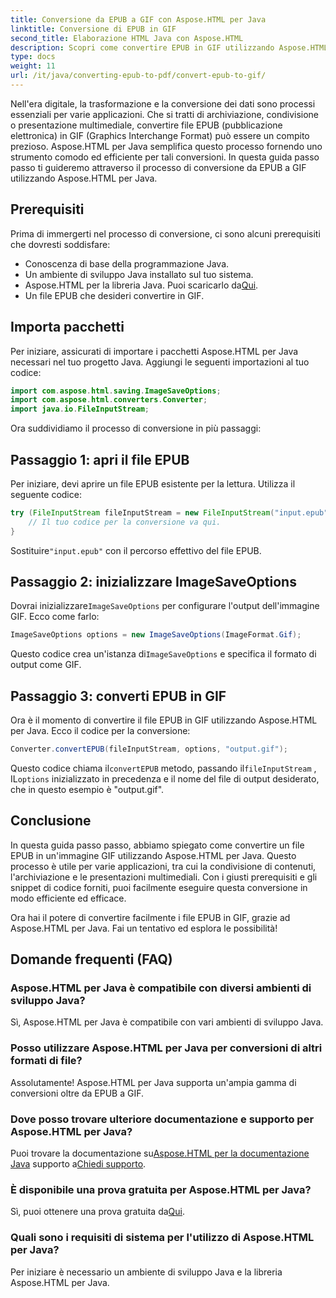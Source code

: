 ```yaml
---
title: Conversione da EPUB a GIF con Aspose.HTML per Java
linktitle: Conversione di EPUB in GIF
second_title: Elaborazione HTML Java con Aspose.HTML
description: Scopri come convertire EPUB in GIF utilizzando Aspose.HTML per Java. Processo di conversione semplice ed efficiente per tutte le tue esigenze multimediali.
type: docs
weight: 11
url: /it/java/converting-epub-to-pdf/convert-epub-to-gif/
---
```


Nell'era digitale, la trasformazione e la conversione dei dati sono processi essenziali per varie applicazioni. Che si tratti di archiviazione, condivisione o presentazione multimediale, convertire file EPUB (pubblicazione elettronica) in GIF (Graphics Interchange Format) può essere un compito prezioso. Aspose.HTML per Java semplifica questo processo fornendo uno strumento comodo ed efficiente per tali conversioni. In questa guida passo passo ti guideremo attraverso il processo di conversione da EPUB a GIF utilizzando Aspose.HTML per Java.

## Prerequisiti

Prima di immergerti nel processo di conversione, ci sono alcuni prerequisiti che dovresti soddisfare:

- Conoscenza di base della programmazione Java.
- Un ambiente di sviluppo Java installato sul tuo sistema.
-  Aspose.HTML per la libreria Java. Puoi scaricarlo da[Qui](https://releases.aspose.com/html/java/).
- Un file EPUB che desideri convertire in GIF.

## Importa pacchetti

Per iniziare, assicurati di importare i pacchetti Aspose.HTML per Java necessari nel tuo progetto Java. Aggiungi le seguenti importazioni al tuo codice:

```java
import com.aspose.html.saving.ImageSaveOptions;
import com.aspose.html.converters.Converter;
import java.io.FileInputStream;
```

Ora suddividiamo il processo di conversione in più passaggi:

## Passaggio 1: apri il file EPUB

Per iniziare, devi aprire un file EPUB esistente per la lettura. Utilizza il seguente codice:

```java
try (FileInputStream fileInputStream = new FileInputStream("input.epub")) {
    // Il tuo codice per la conversione va qui.
}
```

 Sostituire`"input.epub"` con il percorso effettivo del file EPUB.

## Passaggio 2: inizializzare ImageSaveOptions

 Dovrai inizializzare`ImageSaveOptions` per configurare l'output dell'immagine GIF. Ecco come farlo:

```java
ImageSaveOptions options = new ImageSaveOptions(ImageFormat.Gif);
```

 Questo codice crea un'istanza di`ImageSaveOptions` e specifica il formato di output come GIF.

## Passaggio 3: converti EPUB in GIF

Ora è il momento di convertire il file EPUB in GIF utilizzando Aspose.HTML per Java. Ecco il codice per la conversione:

```java
Converter.convertEPUB(fileInputStream, options, "output.gif");
```

 Questo codice chiama il`convertEPUB` metodo, passando il`fileInputStream` , IL`options` inizializzato in precedenza e il nome del file di output desiderato, che in questo esempio è "output.gif". 

## Conclusione

In questa guida passo passo, abbiamo spiegato come convertire un file EPUB in un'immagine GIF utilizzando Aspose.HTML per Java. Questo processo è utile per varie applicazioni, tra cui la condivisione di contenuti, l'archiviazione e le presentazioni multimediali. Con i giusti prerequisiti e gli snippet di codice forniti, puoi facilmente eseguire questa conversione in modo efficiente ed efficace.

Ora hai il potere di convertire facilmente i file EPUB in GIF, grazie ad Aspose.HTML per Java. Fai un tentativo ed esplora le possibilità!

## Domande frequenti (FAQ)

### Aspose.HTML per Java è compatibile con diversi ambienti di sviluppo Java?
Sì, Aspose.HTML per Java è compatibile con vari ambienti di sviluppo Java.

### Posso utilizzare Aspose.HTML per Java per conversioni di altri formati di file?
Assolutamente! Aspose.HTML per Java supporta un'ampia gamma di conversioni oltre da EPUB a GIF.

### Dove posso trovare ulteriore documentazione e supporto per Aspose.HTML per Java?
 Puoi trovare la documentazione su[Aspose.HTML per la documentazione Java](https://reference.aspose.com/html/java/) supporto a[Chiedi supporto](https://forum.aspose.com/).

### È disponibile una prova gratuita per Aspose.HTML per Java?
 Sì, puoi ottenere una prova gratuita da[Qui](https://releases.aspose.com/).

### Quali sono i requisiti di sistema per l'utilizzo di Aspose.HTML per Java?
Per iniziare è necessario un ambiente di sviluppo Java e la libreria Aspose.HTML per Java.